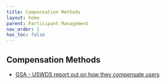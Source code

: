 ```yaml
---
title: Compensation Methods
layout: home
parent: Participant Management
nav_order: 1
has_toc: false
---
```


## Compensation Methods 
- [GSA - USWDS report out on how they compensate users](https://designsystem.digital.gov/about/monthly-calls/#october-2023-conducting-user-research-on-how-uswds-serves-people-with-disabilities)
